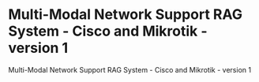 # Multi-Modal Network Support RAG System - Cisco and Mikrotik - version 1
 Multi-Modal Network Support RAG System - Cisco and Mikrotik - version 1
